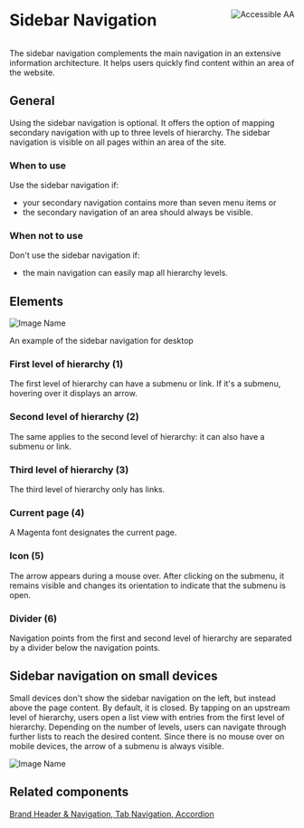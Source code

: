 <div style="display: inline-flex; align-items: center; justify-content: space-between; width: 100%;">
    <h1>Sidebar Navigation</h1>
    <img src="assets/aa.png" alt="Accessible AA" />
</div>


The sidebar navigation complements the main navigation in an extensive information architecture. It helps users quickly find content within an area of the website.

## General

Using the sidebar navigation is optional. It offers the option of mapping secondary navigation with up to three levels of hierarchy. The sidebar navigation is visible on all pages within an area of the site.

### When to use

Use the sidebar navigation if:

* your secondary navigation contains more than seven menu items or
* the secondary navigation of an area should always be visible.

### When not to use

Don't use the sidebar navigation if:

* the main navigation can easily map all hierarchy levels.

## Elements

![Image Name](assets/3_components/sidebar-navigation/sidebar-navigation-elements.png)

An example of the sidebar navigation for desktop

### First level of hierarchy (1)

The first level of hierarchy can have a submenu or link. If it's a submenu, hovering over it displays an arrow.

### Second level of hierarchy (2)

The same applies to the second level of hierarchy: it can also have a submenu or link.

### Third level of hierarchy (3)

The third level of hierarchy only has links.

### Current page (4)

A Magenta font designates the current page.

### Icon (5)

The arrow appears during a mouse over. After clicking on the submenu, it remains visible and changes its orientation to indicate that the submenu is open.

### Divider (6)

Navigation points from the first and second level of hierarchy are separated by a divider below the navigation points.

## Sidebar navigation on small devices

Small devices don't show the sidebar navigation on the left, but instead above the page content. By default, it is closed.
By tapping on an upstream level of hierarchy, users open a list view with entries from the first level of hierarchy.
Depending on the number of levels, users can navigate through further lists to reach the desired content.
Since there is no mouse over on mobile devices, the arrow of a submenu is always visible.

![Image Name](assets/3_components/sidebar-navigation/Sidebar-navigation-mobile.png)

## Related components

<a href="?path=/usage/components-brand-header-navigation--standard">Brand Header & Navigation, </a>
<a href="?path=/usage/components-tab-navigation--text-icon">Tab Navigation, </a>
<a href="?path=/usage/components-accordion--standard">Accordion</a>
